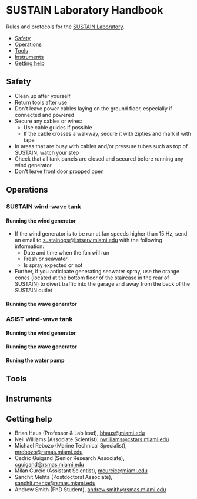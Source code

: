 # SUSTAIN Laboratory Handbook

Rules and protocols for the [SUSTAIN Laboratory](https://sustain.rsmas.miami.edu).

* [Safety](#safety)
* [Operations](#operations)
* [Tools](#tools)
* [Instruments](#instruments)
* [Getting help](#getting-help)

## Safety

* Clean up after yourself
* Return tools after use
* Don't leave power cables laying on the ground floor, especially if connected and powered
* Secure any cables or wires:
  - Use cable guides if possible
  - If the cable crosses a walkway, secure it with zipties and mark it with tape
* In areas that are busy with cables and/or pressure tubes such as top of SUSTAIN, watch your step
* Check that all tank panels are closed and secured before running any wind generator
* Don't leave front door propped open

## Operations

### SUSTAIN wind-wave tank

#### Running the wind generator

* If the wind generator is to be run at fan speeds higher than 15 Hz, send an email to sustainops@listserv.miami.edu with the following information:
  - Date and time when the fan will run
  - Fresh or seawater
  - Is spray expected or not
* Further, if you anticipate generating seawater spray, use the orange cones (located at the bottom floor of the staircase in the rear of SUSTAIN) to divert traffic into the garage and away from the back of the SUSTAIN outlet

#### Running the wave generator

### ASIST wind-wave tank

#### Running the wind generator

#### Running the wave generator

#### Runing the water pump

## Tools

## Instruments

## Getting help

* Brian Haus (Professor & Lab lead), [bhaus@miami.edu](mailto:bhaus@miami.edu)
* Neil Williams (Associate Scientist), [nwilliams@cstars.miami.edu](mailto:nwilliams@cstars.miami.edu)
* Michael Rebozo (Marine Technical Specialist), [mrebozo@rsmas.miami.edu](mailto:mrebozo@rsmas.miami.edu)
* Cedric Guigand (Senior Research Associate), [cguigand@rsmas.miami.edu](mailto:cguigand@rsmas.miami.edu)
* Milan Curcic (Assistant Scientist), [mcurcic@miami.edu](mailto:mcurcic@miami.edu)
* Sanchit Mehta (Postdoctoral Associate), [sanchit.mehta@rsmas.miami.edu](mailto:sanchit.mehta@rsmas.miami.edu)
* Andrew Smith (PhD Student), [andrew.smith@rsmas.miami.edu](mailto:andrew.smith@rsmas.miami.edu)
